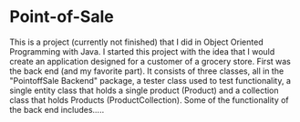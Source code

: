 # Point-of-Sale
This is a project (currently not finished) that I did in Object Oriented Programming with Java. I started this project with the idea that I would create an application designed for a customer of a grocery store. First was the back end (and my favorite part). It consists of three classes, all in the "PointoffSale Backend" package, a tester class used to test functionality, a single entity class that holds a single product (Product) and a collection class that holds Products (ProductCollection). Some of the functionality of the back end includes.....
